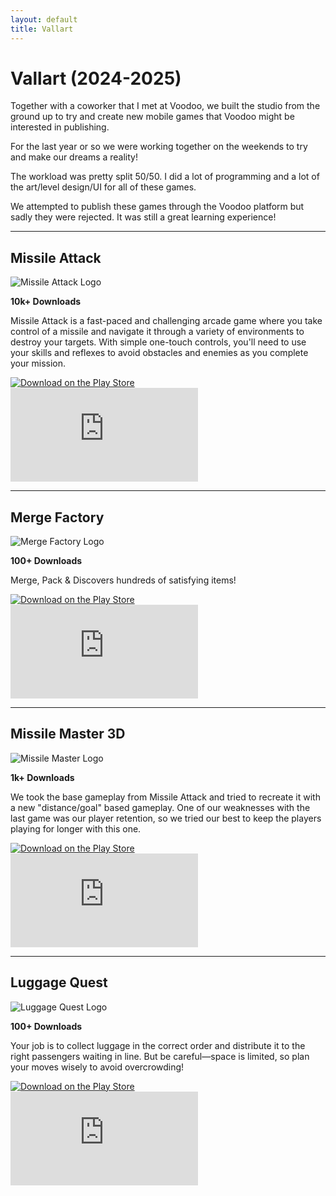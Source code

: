 ```yaml
---
layout: default
title: Vallart
---
```


# Vallart (2024-2025)

Together with a coworker that I met at Voodoo, we built the studio from the ground up to try and create new mobile games that Voodoo might be interested in publishing.

For the last year or so we were working together on the weekends to try and make our dreams a reality! 

The workload was pretty split 50/50. I did a lot of programming and a lot of the art/level design/UI for all of these games. 

We attempted to publish these games through the Voodoo platform but sadly they were rejected. It was still a great learning experience!

---

## Missile Attack

<div class="game-section">
  <div class="game-info">
    <img src="assets/images/ma.jpg" alt="Missile Attack Logo" class="game-icon">
    <p><strong>10k+ Downloads</strong></p>
    <p>Missile Attack is a fast-paced and challenging arcade game where you take control of a missile and navigate it through a variety of environments to destroy your targets. With simple one-touch controls, you'll need to use your skills and reflexes to avoid obstacles and enemies as you complete your mission.</p>
    <a href="https://play.google.com/store/apps/details?id=com.VallartStudios.MissileAttack&hl=en" target="_blank">
      <img src="assets/images/play-store-badge.png" alt="Download on the Play Store" class="app-store-badge">
    </a>
  </div>
  <div class="game-video">
    <iframe src="https://www.youtube.com/embed/cEA12Vj141o" frameborder="0" allowfullscreen></iframe>
  </div>
</div>

---

## Merge Factory

<div class="game-section">
  <div class="game-info">
    <img src="assets/images/mf.jpg" alt="Merge Factory Logo" class="game-icon">
    <p><strong>100+ Downloads</strong></p>
    <p>Merge, Pack & Discovers hundreds of satisfying items!</p>
    <a href="https://play.google.com/store/apps/details?id=com.vallartstudios.mergefactory&hl=en" target="_blank">
      <img src="assets/images/play-store-badge.png" alt="Download on the Play Store" class="app-store-badge">
    </a>
  </div>
  <div class="game-video">
    <iframe src="https://www.youtube.com/embed/dDD0e2OKhdw" frameborder="0" allowfullscreen></iframe>
  </div>
</div>

---

## Missile Master 3D

<div class="game-section">
  <div class="game-info">
    <img src="assets/images/mm3d.png" alt="Missile Master Logo" class="game-icon">
    <p><strong>1k+ Downloads</strong></p>
    <p>We took the base gameplay from Missile Attack and tried to recreate it with a new "distance/goal" based gameplay. One of our weaknesses with the last game was our player retention, so we tried our best to keep the players playing for longer with this one.</p>
    <a href="https://play.google.com/store/apps/details?id=com.vallartstudios.missilemaster3d&hl=en" target="_blank">
      <img src="assets/images/play-store-badge.png" alt="Download on the Play Store" class="app-store-badge">
    </a>
  </div>
  <div class="game-video">
    <iframe src="https://www.youtube.com/embed/tNbM6jm5St4missi" frameborder="0" allowfullscreen></iframe>
  </div>
</div>

---

## Luggage Quest

<div class="game-section">
  <div class="game-info">
    <img src="assets/images/lq.png" alt="Luggage Quest Logo" class="game-icon">
    <p><strong>100+ Downloads</strong></p>
    <p>Your job is to collect luggage in the correct order and distribute it to the right passengers waiting in line. But be careful—space is limited, so plan your moves wisely to avoid overcrowding!</p>
    <a href="https://play.google.com/store/apps/details?id=com.vallartstudios.luggagequest" target="_blank">
      <img src="assets/images/play-store-badge.png" alt="Download on the Play Store" class="app-store-badge">
    </a>
  </div>
  <div class="game-video">	 
    <iframe src="https://www.youtube.com/embed/tNbM6jm5St4" frameborder="0" allowfullscreen></iframe>
  </div>
</div>